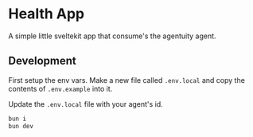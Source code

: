 # Health App

A simple little sveltekit app that consume's the agentuity agent.

## Development

First setup the env vars. Make a new file called `.env.local` and copy the contents of `.env.example` into it.

Update the `.env.local` file with your agent's id.

```sh
bun i
bun dev
```

